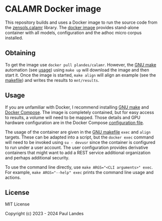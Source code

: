# CALAMR Docker image

This repository builds and uses a Docker image to run the source code from the
[zensols.calamr] library.  The [docker image] provides stand-alone container
with all models, configuration and the adhoc micro corpus installed.


## Obtaining

To get the image use `docker pull plandes/calamr`.  However, the [GNU make]
automation (see [usage](#usage)) using `make up` will download the image and
then start it.  Once the image is started, `make align` will align an example
(see the [makefile](./makefile)) and writes the results to `mnt/results`.


## Usage

If you are unfamiliar with Docker, I recommend installing [GNU make] and
[Docker Compose].  The image is completely contained, but for easy access to
results, a volume will need to be mapped.  Those details and GPU hardware
configuration are in the Docker Compose [configuration
file](./docker-compose.yml).

The usage of the container are given in the [GNU makefile](./makefile) `exec`
and `align` targets.  These can be adapted into a script, but the `docker exec`
command will need to be invoked using `su - devusr` since the container is
configured to run under a user account.  The user configuration provides
derivative containers that might want to add a REST service additional
organization and perhaps additional security.

To use the command line directly, use `make ARGS="<CLI arguments>" exec`.  For
example, `make ARGS="--help" exec` prints the command line usage and actions.


## License

MIT License

Copyright (c) 2023 - 2024 Paul Landes


<!-- links -->
[GNU make]: https://www.gnu.org/software/make/
[Docker Compose]: https://docs.docker.com/compose/install/
[docker image]: https://hub.docker.com/r/plandes/calamr
[zensols.calamr]: https://github.com/plandes/calamr
